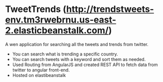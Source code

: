 # TweetTrends (http://trendstweets-env.tm3rwebrnu.us-east-2.elasticbeanstalk.com/)
A wen application for searching all the tweets and trends from twitter.
- You can search what is trending a specific country.
- You can search tweets with a keyword and sort them as needed.
- Used Routing from AngularJS and created REST API to fetch data from twitter to angular front-end.
- Hosted on elastibeanstalk
